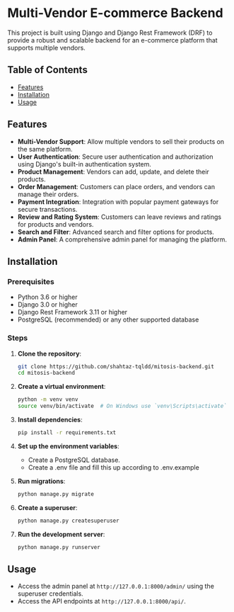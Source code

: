 # Multi-Vendor E-commerce Backend

This project is built using Django and Django Rest Framework (DRF) to provide a robust and scalable backend for an e-commerce platform that supports multiple vendors.

## Table of Contents

- [Features](#features)
- [Installation](#installation)
- [Usage](#usage)

## Features

- **Multi-Vendor Support**: Allow multiple vendors to sell their products on the same platform.
- **User Authentication**: Secure user authentication and authorization using Django's built-in authentication system.
- **Product Management**: Vendors can add, update, and delete their products.
- **Order Management**: Customers can place orders, and vendors can manage their orders.
- **Payment Integration**: Integration with popular payment gateways for secure transactions.
- **Review and Rating System**: Customers can leave reviews and ratings for products and vendors.
- **Search and Filter**: Advanced search and filter options for products.
- **Admin Panel**: A comprehensive admin panel for managing the platform.

## Installation

### Prerequisites

- Python 3.6 or higher
- Django 3.0 or higher
- Django Rest Framework 3.11 or higher
- PostgreSQL (recommended) or any other supported database

### Steps

1. **Clone the repository**:

   ```bash
   git clone https://github.com/shahtaz-tqldd/mitosis-backend.git
   cd mitosis-backend
   ```

2. **Create a virtual environment**:

   ```bash
   python -m venv venv
   source venv/bin/activate  # On Windows use `venv\Scripts\activate`
   ```

3. **Install dependencies**:

   ```bash
   pip install -r requirements.txt
   ```

4. **Set up the environment variables**:

   - Create a PostgreSQL database.
   - Create a .env file and fill this up according to .env.example

5. **Run migrations**:

   ```bash
   python manage.py migrate
   ```

6. **Create a superuser**:

   ```bash
   python manage.py createsuperuser
   ```

7. **Run the development server**:

   ```bash
   python manage.py runserver
   ```

## Usage

- Access the admin panel at `http://127.0.0.1:8000/admin/` using the superuser credentials.
- Access the API endpoints at `http://127.0.0.1:8000/api/`.